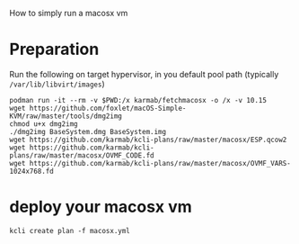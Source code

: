 How to simply run a macosx vm

# Preparation 

Run the following on target hypervisor, in you default pool path (typically `/var/lib/libvirt/images`)

```
podman run -it --rm -v $PWD:/x karmab/fetchmacosx -o /x -v 10.15
wget https://github.com/foxlet/macOS-Simple-KVM/raw/master/tools/dmg2img
chmod u+x dmg2img
./dmg2img BaseSystem.dmg BaseSystem.img
wget https://github.com/karmab/kcli-plans/raw/master/macosx/ESP.qcow2
wget https://github.com/karmab/kcli-plans/raw/master/macosx/OVMF_CODE.fd
wget https://github.com/karmab/kcli-plans/raw/master/macosx/OVMF_VARS-1024x768.fd
```

# deploy your macosx vm

```
kcli create plan -f macosx.yml
```
